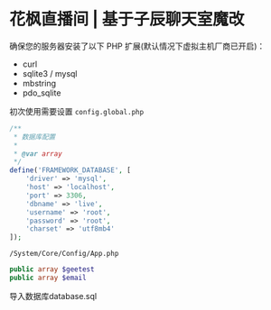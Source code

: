 # 花枫直播间 | 基于子辰聊天室魔改

确保您的服务器安装了以下 PHP 扩展(默认情况下虚拟主机厂商已开启)：

- curl
- sqlite3 / mysql
- mbstring
- pdo_sqlite

初次使用需要设置
``config.global.php``
```php
/**
 * 数据库配置
 * 
 * @var array
 */
define('FRAMEWORK_DATABASE', [
    'driver' => 'mysql',
    'host' => 'localhost',
    'port' => 3306,
    'dbname' => 'live',
    'username' => 'root',
    'password' => 'root',
    'charset' => 'utf8mb4'
]);
```

``/System/Core/Config/App.php``
```php
public array $geetest
public array $email
```

导入数据库database.sql